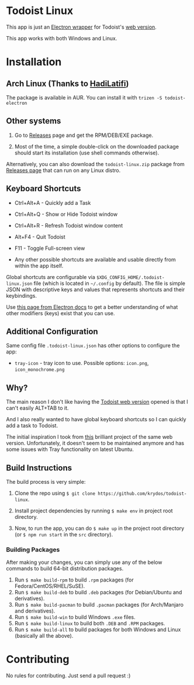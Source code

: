 # Todoist Linux

This app is just an [Electron wrapper](https://electronjs.org/) for Todoist's [web version](https://todoist.com/app).

This app works with both Windows and Linux.

# Installation

## Arch Linux (Thanks to [HadiLatifi](https://github.com/HadiLatifi))

The package is available in AUR. You can install it with `trizen -S todoist-electron`

## Other systems

1. Go to [Releases](https://github.com/KryDos/todoist-linux/releases) page and get the RPM/DEB/EXE package.

2. Most of the time, a simple double-click on the downloaded package should start its installation (use shell commands otherwise).

Alternatively, you can also download the `todoist-linux.zip` package from [Releases page](https://github.com/KryDos/todoist-linux/releases) that can run on any Linux distro.

## Keyboard Shortcuts

* Ctrl+Alt+A - Quickly add a Task
* Ctrl+Alt+Q - Show or Hide Todoist window
* Ctrl+Alt+R - Refresh Todoist window content
* Alt+F4     - Quit Todoist
* F11        - Toggle Full-screen view

* Any other possible shortcuts are available and usable directly from within the app itself.

Global shortcuts are configurable via `$XDG_CONFIG_HOME/.todoist-linux.json` file (which is located in `~/.config` by default).
The file is simple JSON with descriptive keys and values that represents shortcuts and their keybindings.

Use [this page from Electron docs](https://electronjs.org/docs/api/accelerator#available-modifiers) to get a better understanding of what other modifiers (keys) exist that you can use.

## Additional Configuration

Same config file `.todoist-linux.json` has other options to configure the app:

* `tray-icon` - tray icon to use. Possible options: `icon.png`, `icon_monochrome.png`

## Why?

The main reason I don't like having the [Todoist web version](https://todoist.com/app) opened is that I can't easily ALT+TAB to it.

And I also really wanted to have global keyboard shortcuts so I can quickly add a task to Todoist.

The initial inspiration I took from [this](https://github.com/kamhix/todoist-linux) brilliant project of the same web version. Unfortunately, it doesn't seem to be maintained anymore and has some issues with Tray functionality on latest Ubuntu.

## Build Instructions

The build process is very simple:

1. Clone the repo using `$ git clone https://github.com/krydos/todoist-linux`.

2. Install project dependencies by running `$ make env` in project root directory.

3.  Now, to run the app, you can do `$ make up` in the project root directory (or `$ npm run start` in the `src` directory).

### Building Packages

After making your changes, you can simply use any of the below commands to build 64-bit distribution packages.

1. Run `$ make build-rpm` to build `.rpm` packages (for Fedora/CentOS/RHEL/SuSE).
2. Run `$ make build-deb` to build `.deb` packages (for Debian/Ubuntu and derivatives).
3. Run `$ make build-pacman` to build `.pacman` packages (for Arch/Manjaro and derivatives).
4. Run `$ make build-win` to build Windows `.exe` files.
5. Run `$ make build-linux` to build both `.DEB` and `.RPM` packages.
6. Run `$ make build-all` to build packages for both Windows and Linux (basically all the above).

# Contributing

No rules for contributing. Just send a pull request :)
